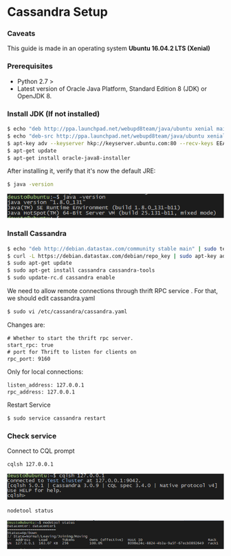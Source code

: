 # Cassandra Setup

### Caveats

This guide is made in an operating system **Ubuntu 16.04.2 LTS (Xenial)**

### Prerequisites

- Python 2.7 >
- Latest version of Oracle Java Platform, Standard Edition 8 (JDK) or OpenJDK 8.

### Install JDK (If not installed)

```bash
$ echo "deb http://ppa.launchpad.net/webupd8team/java/ubuntu xenial main" | tee /etc/apt/sources.list.d/webupd8team-java.list
$ echo "deb-src http://ppa.launchpad.net/webupd8team/java/ubuntu xenial main" | tee -a /etc/apt/sources.list.d/webupd8team-java.list
$ apt-key adv --keyserver hkp://keyserver.ubuntu.com:80 --recv-keys EEA14886
$ apt-get update
$ apt-get install oracle-java8-installer
```

After installing it, verify that it's now the default JRE:

```bash
$ java -version
```

![Java Check](img/cassandra_java_version.png)

### Install Cassandra

```bash
$ echo "deb http://debian.datastax.com/community stable main" | sudo tee -a /etc/apt/sources.list.d/cassandra.sources.list
$ curl -L https://debian.datastax.com/debian/repo_key | sudo apt-key add -
$ sudo apt-get update
$ sudo apt-get install cassandra cassandra-tools
$ sudo update-rc.d cassandra enable
```

We need to allow remote connections through thrift RPC service . For that, we should edit cassandra.yaml

```bash
$ sudo vi /etc/cassandra/cassandra.yaml
```

Changes are:

```vim
# Whether to start the thrift rpc server.
start_rpc: true
# port for Thrift to listen for clients on
rpc_port: 9160
```

Only for local connections:

```vim
listen_address: 127.0.0.1
rpc_address: 127.0.0.1
```

Restart Service

```bash
$ sudo service cassandra restart
```

### Check service

Connect to CQL prompt

```bash
cqlsh 127.0.0.1
```

![CQL Check](img/cassandra_cql_connect.png)

```bash
nodetool status
```

![CQL Check](img/cassandra_nodetool_connect.png)